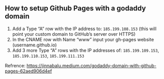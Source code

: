 ## How to setup Github Pages with a godaddy domain
1. Add a Type “A” row with the IP address to: `185.199.108.153`
(this will point your custom domain to GitHub’s server over HTTPS)
2. In the CNAME row with Name “www” input your gh-pages website (username.github.io)
2. Add 3 more Type “A” rows with the IP addresses of: `185.199.109.153`, `185.199.110.153`, `185.199.111.153`

Refrence: https://jinnabalu.medium.com/godaddy-domain-with-github-pages-62aed906d4ef
